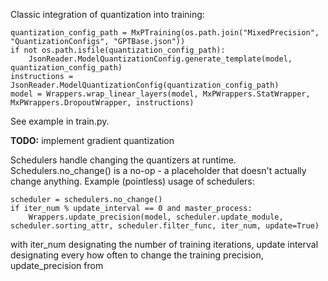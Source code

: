 Classic integration of quantization into training:
```
quantization_config_path = MxPTraining(os.path.join("MixedPrecision", "QuantizationConfigs", "GPTBase.json"))
if not os.path.isfile(quantization_config_path):
    JsonReader.ModelQuantizationConfig.generate_template(model, quantization_config_path)
instructions = JsonReader.ModelQuantizationConfig(quantization_config_path)
model = Wrappers.wrap_linear_layers(model, MxPWrappers.StatWrapper, MxPWrappers.DropoutWrapper, instructions)
```
See example in train.py.

**TODO:** implement gradient quantization

Schedulers handle changing the quantizers at runtime.  Schedulers.no_change() is a no-op - a placeholder that doesn't actually change anything.
Example (pointless) usage of schedulers:
```
scheduler = schedulers.no_change()
if iter_num % update_interval == 0 and master_process:   
    Wrappers.update_precision(model, scheduler.update_module, scheduler.sorting_attr, scheduler.filter_func, iter_num, update=True)
```
with iter_num designating the number of training iterations, update interval designating every how often to change the training precision, update_precision from 
